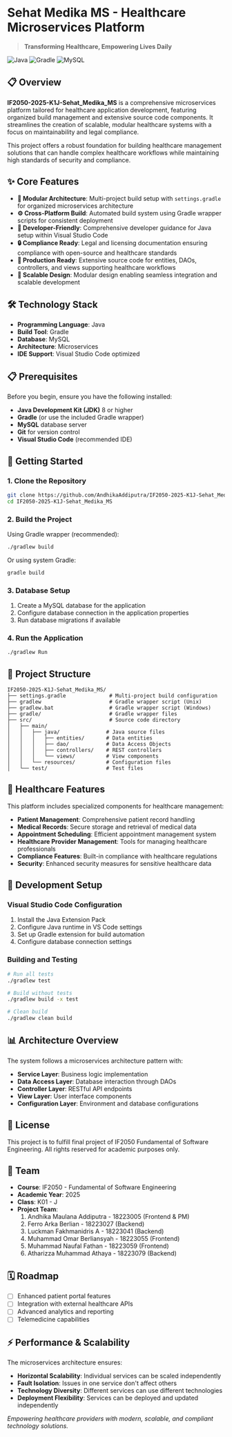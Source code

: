 # Sehat Medika MS - Healthcare Microservices Platform

> **Transforming Healthcare, Empowering Lives Daily**

![Java](https://img.shields.io/badge/Java-ED8B00?style=for-the-badge&logo=java&logoColor=white)
![Gradle](https://img.shields.io/badge/Gradle-02303A?style=for-the-badge&logo=gradle&logoColor=white)
![MySQL](https://img.shields.io/badge/MySQL-005C84?style=for-the-badge&logo=mysql&logoColor=white)

## 📋 Overview

**IF2050-2025-K1J-Sehat_Medika_MS** is a comprehensive microservices platform tailored for healthcare application development, featuring organized build management and extensive source code components. It streamlines the creation of scalable, modular healthcare systems with a focus on maintainability and legal compliance.

This project offers a robust foundation for building healthcare management solutions that can handle complex healthcare workflows while maintaining high standards of security and compliance.

## ✨ Core Features

- **🧩 Modular Architecture**: Multi-project build setup with `settings.gradle` for organized microservices architecture
- **⚙️ Cross-Platform Build**: Automated build system using Gradle wrapper scripts for consistent deployment
- **📝 Developer-Friendly**: Comprehensive developer guidance for Java setup within Visual Studio Code
- **🔒 Compliance Ready**: Legal and licensing documentation ensuring compliance with open-source and healthcare standards
- **🚀 Production Ready**: Extensive source code for entities, DAOs, controllers, and views supporting healthcare workflows
- **🔧 Scalable Design**: Modular design enabling seamless integration and scalable development

## 🛠️ Technology Stack

- **Programming Language**: Java
- **Build Tool**: Gradle
- **Database**: MySQL
- **Architecture**: Microservices
- **IDE Support**: Visual Studio Code optimized

## 📋 Prerequisites

Before you begin, ensure you have the following installed:

- **Java Development Kit (JDK)** 8 or higher
- **Gradle** (or use the included Gradle wrapper)
- **MySQL** database server
- **Git** for version control
- **Visual Studio Code** (recommended IDE)

## 🚀 Getting Started

### 1. Clone the Repository

```bash
git clone https://github.com/AndhikaAddiputra/IF2050-2025-K1J-Sehat_Medika_MS.git
cd IF2050-2025-K1J-Sehat_Medika_MS
```

### 2. Build the Project

Using Gradle wrapper (recommended):
```bash
./gradlew build
```

Or using system Gradle:
```bash
gradle build
```

### 3. Database Setup

1. Create a MySQL database for the application
2. Configure database connection in the application properties
3. Run database migrations if available

### 4. Run the Application

```bash
./gradlew Run
```

## 📁 Project Structure

```
IF2050-2025-K1J-Sehat_Medika_MS/
├── settings.gradle              # Multi-project build configuration
├── gradlew                      # Gradle wrapper script (Unix)
├── gradlew.bat                  # Gradle wrapper script (Windows)
├── gradle/                      # Gradle wrapper files
├── src/                         # Source code directory
│   ├── main/
│   │   ├── java/               # Java source files
│   │   │   ├── entities/       # Data entities
│   │   │   ├── dao/            # Data Access Objects
│   │   │   ├── controllers/    # REST controllers
│   │   │   └── views/          # View components
│   │   └── resources/          # Configuration files
│   └── test/                   # Test files
```

## 🏥 Healthcare Features

This platform includes specialized components for healthcare management:

- **Patient Management**: Comprehensive patient record handling
- **Medical Records**: Secure storage and retrieval of medical data
- **Appointment Scheduling**: Efficient appointment management system
- **Healthcare Provider Management**: Tools for managing healthcare professionals
- **Compliance Features**: Built-in compliance with healthcare regulations
- **Security**: Enhanced security measures for sensitive healthcare data

## 🔧 Development Setup

### Visual Studio Code Configuration

1. Install the Java Extension Pack
2. Configure Java runtime in VS Code settings
3. Set up Gradle extension for build automation
4. Configure database connection settings

### Building and Testing

```bash
# Run all tests
./gradlew test

# Build without tests
./gradlew build -x test

# Clean build
./gradlew clean build
```

## 📊 Architecture Overview

The system follows a microservices architecture pattern with:

- **Service Layer**: Business logic implementation
- **Data Access Layer**: Database interaction through DAOs
- **Controller Layer**: RESTful API endpoints
- **View Layer**: User interface components
- **Configuration Layer**: Environment and database configurations


## 📄 License

This project is to fulfill final project of IF2050 Fundamental of Software Engineering. All rights reserved for academic purposes only.

## 👥 Team

- **Course**: IF2050 - Fundamental of Software Engineering
- **Academic Year**: 2025
- **Class**: K01 - J
- **Project Team**: 
    1. Andhika Maulana Addiputra - 18223005 (Frontend & PM)
    2. Ferro Arka Berlian - 18223027 (Backend)
    3. Luckman Fakhmanidris A - 18223041 (Backend)
    4. Muhammad Omar Berliansyah - 18223055 (Frontend)
    5. Muhammad Naufal Fathan	- 18223059 (Frontend)
    6. Atharizza Muhammad Athaya - 18223079 (Backend)


## 🗓️ Roadmap

- [ ] Enhanced patient portal features
- [ ] Integration with external healthcare APIs
- [ ] Advanced analytics and reporting
- [ ] Telemedicine capabilities

## ⚡ Performance & Scalability

The microservices architecture ensures:

- **Horizontal Scalability**: Individual services can be scaled independently
- **Fault Isolation**: Issues in one service don't affect others
- **Technology Diversity**: Different services can use different technologies
- **Deployment Flexibility**: Services can be deployed and updated independently



*Empowering healthcare providers with modern, scalable, and compliant technology solutions.*
